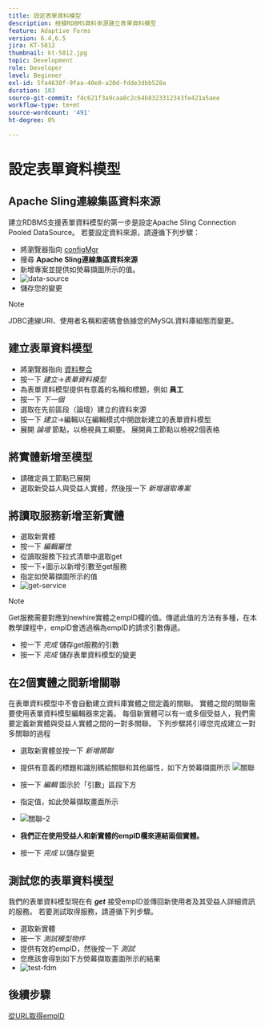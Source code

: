 ```yaml
---
title: 設定表單資料模型
description: 根據RDBMS資料來源建立表單資料模型
feature: Adaptive Forms
version: 6.4,6.5
jira: KT-5812
thumbnail: kt-5812.jpg
topic: Development
role: Developer
level: Beginner
exl-id: 5fa4638f-9faa-40e0-a20d-fdde3dbb528a
duration: 103
source-git-commit: f4c621f3a9caa8c2c64b8323312343fe421a5aee
workflow-type: tm+mt
source-wordcount: '491'
ht-degree: 0%

---
```


# 設定表單資料模型

## Apache Sling連線集區資料來源

建立RDBMS支援表單資料模型的第一步是設定Apache Sling Connection Pooled DataSource。 若要設定資料來源，請遵循下列步驟：

* 將瀏覽器指向 [configMgr](http://localhost:4502/system/console/configMgr)
* 搜尋 **Apache Sling連線集區資料來源**
* 新增專案並提供如熒幕擷圖所示的值。
* ![data-source](assets/data-source.png)
* 儲存您的變更

>[!NOTE]
>JDBC連線URI、使用者名稱和密碼會依據您的MySQL資料庫組態而變更。


## 建立表單資料模型

* 將瀏覽器指向 [資料整合](http://localhost:4502/aem/forms.html/content/dam/formsanddocuments-fdm)
* 按一下 _建立_->_表單資料模型_
* 為表單資料模型提供有意義的名稱和標題，例如 **員工**
* 按一下 _下一個_
* 選取在先前區段（論壇）建立的資料來源
* 按一下 _建立_->編輯以在編輯模式中開啟新建立的表單資料模型
* 展開 _論壇_ 節點，以檢視員工綱要。 展開員工節點以檢視2個表格

## 將實體新增至模型

* 請確定員工節點已展開
* 選取新受益人與受益人實體，然後按一下 _新增選取專案_

## 將讀取服務新增至新實體

* 選取新實體
* 按一下 _編輯屬性_
* 從讀取服務下拉式清單中選取get
* 按一下+圖示以新增引數至get服務
* 指定如熒幕擷圖所示的值
* ![get-service](assets/get-service.png)
>[!NOTE]
> Get服務需要對應到newhire實體之empID欄的值。傳遞此值的方法有多種，在本教學課程中，empID會透過稱為empID的請求引數傳遞。
* 按一下 _完成_ 儲存get服務的引數
* 按一下 _完成_ 儲存表單資料模型的變更

## 在2個實體之間新增關聯

在表單資料模型中不會自動建立資料庫實體之間定義的關聯。 實體之間的關聯需要使用表單資料模型編輯器來定義。 每個新實體可以有一或多個受益人，我們需要定義新實體與受益人實體之間的一對多關聯。
下列步驟將引導您完成建立一對多關聯的過程

* 選取新實體並按一下 _新增關聯_
* 提供有意義的標題和識別碼給關聯和其他屬性，如下方熒幕擷圖所示
  ![關聯](assets/association-entities-1.png)

* 按一下 _編輯_ 圖示於「引數」區段下方

* 指定值，如此熒幕擷取畫面所示
* ![關聯–2](assets/association-entities.png)
* **我們正在使用受益人和新實體的empID欄來連結兩個實體。**
* 按一下 _完成_ 以儲存變更

## 測試您的表單資料模型

我們的表單資料模型現在有 **_get_** 接受empID並傳回新使用者及其受益人詳細資訊的服務。 若要測試取得服務，請遵循下列步驟。

* 選取新實體
* 按一下 _測試模型物件_
* 提供有效的empID，然後按一下 _測試_
* 您應該會得到如下方熒幕擷取畫面所示的結果
* ![test-fdm](assets/test-form-data-model.png)

## 後續步驟

[從URL取得empID](./get-request-parameter.md)
